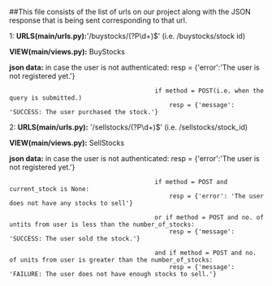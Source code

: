 ##This file consists of the list of urls on our project along with the JSON response that is being sent corresponding to that url.

                    
1:       **URLS(main/urls.py):**'/buystocks/(?P<id>\d+)$' (i.e. /buystocks/stock id)

**VIEW(main/views.py):** BuyStocks
					
**json data:** in case the user is not authenticated:	resp = {'error':'The user is not registered yet.'}

											if method = POST(i.e. when the query is submitted.)
												resp = {'message': 'SUCCESS: The user purchased the stock.'}


2:        **URLS(main/urls.py):** '/sellstocks/(?P<id>\d+)$' (i.e. /sellstocks/stock_id)

**VIEW(main/views.py):** SellStocks     
					
**json data:** in case the user is not authenticated:	resp = {'error':'The user is not registered yet.'}

											if method = POST and current_stock is None:
												resp = {'error': 'The user does not have any stocks to sell'}   

											or if method = POST and no. of untits from user is less than the number_of_stocks:
												resp = {'message': 'SUCCESS: The user sold the stock.'}

											and if method = POST and no. of units from user is greater than the number_of_stocks:
												resp = {'message': 'FAILURE: The user does not have enough stocks to sell.'} 

